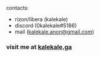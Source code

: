 contacts:
  - rizon/libera (kalekale)
  - discord (0kalekale#5186)
  - mail (kalekale.anon@gmail.com)
### visit me at [kalekale.ga](http://kalekale.ga/) 
